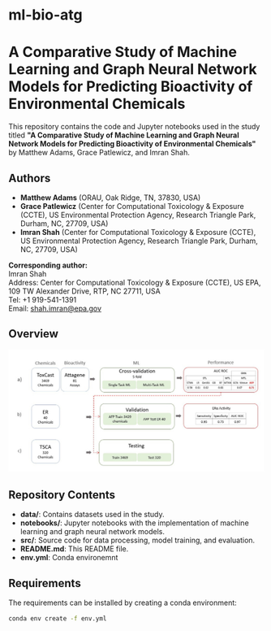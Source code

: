 ml-bio-atg
==============================

# A Comparative Study of Machine Learning and Graph Neural Network Models for Predicting Bioactivity of Environmental Chemicals

This repository contains the code and Jupyter notebooks used in the study titled **"A Comparative Study of Machine Learning and Graph Neural Network Models for Predicting Bioactivity of Environmental Chemicals"** by Matthew Adams, Grace Patlewicz, and Imran Shah.

## Authors

- **Matthew Adams** (ORAU, Oak Ridge, TN, 37830, USA)
- **Grace Patlewicz** (Center for Computational Toxicology & Exposure (CCTE), US Environmental Protection Agency, Research Triangle Park, Durham, NC, 27709, USA)
- **Imran Shah** (Center for Computational Toxicology & Exposure (CCTE), US Environmental Protection Agency, Research Triangle Park, Durham, NC, 27709, USA)

**Corresponding author:**  
Imran Shah  
Address: Center for Computational Toxicology & Exposure (CCTE), US EPA, 109 TW Alexander Drive, RTP, NC 27711, USA  
Tel: +1 919-541-1391  
Email: [shah.imran@epa.gov](mailto:shah.imran@epa.gov)

## Overview 

<img src="figs/Slide1.jpg" alt="Bioactivity Graph" width="800">



## Repository Contents

- **data/**: Contains datasets used in the study.
- **notebooks/**: Jupyter notebooks with the implementation of machine learning and graph neural network models.
- **src/**: Source code for data processing, model training, and evaluation.
- **README.md**: This README file.
- **env.yml**: Conda environemnt 
## Requirements

The requirements can be installed by creating a conda environment:

```bash
conda env create -f env.yml




